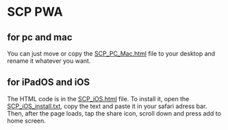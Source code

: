 # SCP PWA

## for pc and mac
You can just move or copy the [SCP_PC_Mac.html](./code/SCP_PC_Mac.html) file to your desktop and rename it whatever you want.

## for iPadOS and iOS
The HTML code is in the [SCP_iOS.html](./code/SCP_iOS.html) file.
To install it, open the [SCP_iOS_install.txt](./code/SCP_iOS_install.txt), copy the text and paste it in your safari adress bar. Then, after the page loads, tap the share icon, scroll down and press add to home screen.